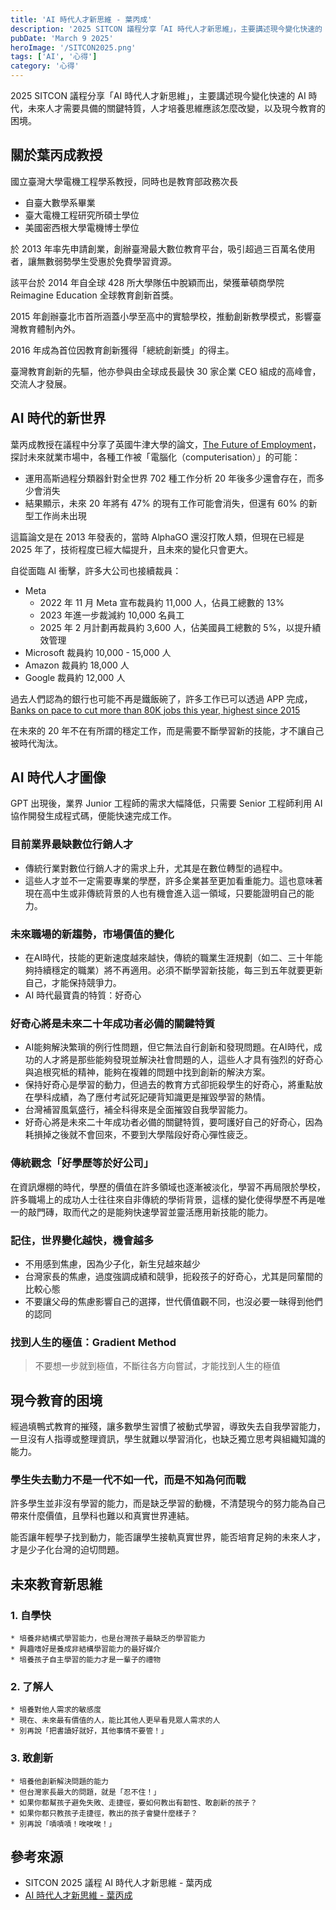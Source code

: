 ```yaml
---
title: 'AI 時代人才新思維 - 葉丙成'
description: '2025 SITCON 議程分享「AI 時代人才新思維」，主要講述現今變化快速的 AI 時代，未來人才需要具備的關鍵特質，人才培養思維應該怎麼改變，以及現今教育的困境。'
pubDate: 'March 9 2025'
heroImage: '/SITCON2025.png'
tags: ['AI', '心得']
category: '心得'
---
```


2025 SITCON 議程分享「AI 時代人才新思維」，主要講述現今變化快速的 AI 時代，未來人才需要具備的關鍵特質，人才培養思維應該怎麼改變，以及現今教育的困境。

## 關於葉丙成教授

國立臺灣大學電機工程學系教授，同時也是教育部政務次長

* 自臺大數學系畢業
* 臺大電機工程研究所碩士學位
* 美國密西根大學電機博士學位

於 2013 年率先申請創業，創辦臺灣最大數位教育平台，吸引超過三百萬名使用者，讓無數弱勢學生受惠於免費學習資源。

該平台於 2014 年自全球 428 所大學隊伍中脫穎而出，榮獲華頓商學院 Reimagine Education 全球教育創新首獎。

2015 年創辦臺北市首所涵蓋小學至高中的實驗學校，推動創新教學模式，影響臺灣教育體制內外。

2016 年成為首位因教育創新獲得「總統創新獎」的得主。

臺灣教育創新的先驅，他亦參與由全球成長最快 30 家企業 CEO 組成的高峰會，交流人才發展。

## AI 時代的新世界

葉丙成教授在議程中分享了英國牛津大學的論文，[The Future of Employment](https://www.oxfordmartin.ox.ac.uk/publications/the-future-of-employment)，探討未來就業市場中，各種工作被「電腦化（computerisation）」的可能：

* 運用高斯過程分類器針對全世界 702 種工作分析 20 年後多少還會存在，而多少會消失
* 結果顯示，未來 20 年將有 47% 的現有工作可能會消失，但還有 60% 的新型工作尚未出現

這篇論文是在 2013 年發表的，當時 AlphaGO 還沒打敗人類，但現在已經是 2025 年了，技術程度已經大幅提升，且未來的變化只會更大。

自從面臨 AI 衝擊，許多大公司也接續裁員：
* Meta
    * 2022 年 11 月 Meta 宣布裁員約 11,000 人，佔員工總數的 13%
    * 2023 年​進一步裁減約 10,000 名員工
    * 2025 年 2 月​計劃再裁員約 3,600 人，佔美國員工總數的 5%，以提升績效管理
* Microsoft 裁員約 10,000 - 15,000 人
* Amazon 裁員約 18,000 人
* Google 裁員約 12,000 人

過去人們認為的銀行也可能不再是鐵飯碗了，許多工作已可以透過 APP 完成，[Banks on pace to cut more than 80K jobs this year, highest since 2015](https://www.bankingdive.com/news/job-cuts-2020-citi-wells-fargo-hsbc-Deutsche/585593/)

在未來的 20 年不在有所謂的穩定工作，而是需要不斷學習新的技能，才不讓自己被時代淘汰。

## AI 時代人才圖像

GPT 出現後，業界 Junior 工程師的需求大幅降低，只需要 Senior 工程師利用 AI 協作開發生成程式碼，便能快速完成工作。

### 目前業界最缺數位行銷人才
* 傳統行業對數位行銷人才的需求上升，尤其是在數位轉型的過程中。
* 這些人才並不一定需要專業的學歷，許多企業甚至更加看重能力。這也意味著現在高中生或非傳統背景的人也有機會進入這一領域，只要能證明自己的能力。

### 未來職場的新趨勢，市場價值的變化
* 在AI時代，技能的更新速度越來越快，傳統的職業生涯規劃（如二、三十年能夠持續穩定的職業）將不再適用。必須不斷學習新技能，每三到五年就要更新自己，才能保持競爭力。
* AI 時代最寶貴的特質：好奇心

### 好奇心將是未來二十年成功者必備的關鍵特質
* AI能夠解決繁瑣的例行性問題，但它無法自行創新和發現問題。在AI時代，成功的人才將是那些能夠發現並解決社會問題的人，這些人才具有強烈的好奇心與追根究柢的精神，能夠在複雜的問題中找到創新的解決方案。
* 保持好奇心是學習的動力，但過去的教育方式卻扼殺學生的好奇心，將重點放在學科成績，為了應付考試死記硬背知識更是摧毀學習的熱情。
* 台灣補習風氣盛行，補全科得來是全面摧毀自我學習能力。
* 好奇心將是未來二十年成功者必備的關鍵特質，要呵護好自己的好奇心，因為耗損掉之後就不會回來，不要到大學階段好奇心彈性疲乏。

### 傳統觀念「好學歷等於好公司」
在資訊爆棚的時代，學歷的價值在許多領域也逐漸被淡化，學習不再局限於學校，許多職場上的成功人士往往來自非傳統的學術背景，這樣的變化使得學歷不再是唯一的敲門磚，取而代之的是能夠快速學習並靈活應用新技能的能力。

### 記住，世界變化越快，機會越多
* 不用感到焦慮，因為少子化，新生兒越來越少
* 台灣家長的焦慮，過度強調成績和競爭，扼殺孩子的好奇心，尤其是同輩間的比較心態
* 不要讓父母的焦慮影響自己的選擇，世代價值觀不同，也沒必要一昧得到他們的認同

### 找到人生的極值：Gradient Method
> 不要想一步就到極值，不斷往各方向嘗試，才能找到人生的極值

## 現今教育的困境

經過填鴨式教育的摧殘，讓多數學生習慣了被動式學習，導致失去自我學習能力，一旦沒有人指導或整理資訊，學生就難以學習消化，也缺乏獨立思考與組織知識的能力。

### 學生失去動力不是一代不如一代，而是不知為何而戰
許多學生並非沒有學習的能力，而是缺乏學習的動機，不清楚現今的努力能為自己帶來什麼價值，且學科也難以和真實世界連結。

能否讓年輕學子找到動力，能否讓學生接軌真實世界，能否培育足夠的未來人才，才是少子化台灣的迫切問題。

## 未來教育新思維
### 1. 自學快
    * 培養非結構式學習能力，也是台灣孩子最缺乏的學習能力
    * 興趣嗜好是養成非結構學習能力的最好媒介
    * 培養孩子自主學習的能力才是一輩子的禮物

### 2. 了解人
    * 培養對他人需求的敏感度
    * 現在、未來最有價值的人，能比其他人更早看見眾人需求的人
    * 別再說「把書讀好就好，其他事情不要管！」

### 3. 敢創新
    * 培養他創新解決問題的能力
    * 但台灣家長最大的問題，就是「忍不住！」
    * 如果你都幫孩子避免失敗、走捷徑，要如何教出有韌性、敢創新的孩子？
    * 如果你都只教孩子走捷徑，教出的孩子會變什麼樣子？
    * 別再說「嘖嘖嘖！唉唉唉！」

## 參考來源
* SITCON 2025 議程 AI 時代人才新思維 - 葉丙成
* [AI 時代人才新思維 - 葉丙成](https://sitcon.org/2025/agenda/06fcac/)
